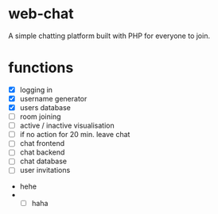 # web-chat
A simple chatting platform built with PHP for everyone to join.

# functions
- [x] logging in
- [x] username generator
- [x] users database
- [ ] room joining
- [ ] active / inactive visualisation
- [ ] if no action for 20 min. leave chat
- [ ] chat frontend
- [ ] chat backend
- [ ] chat database
- [ ] user invitations
- hehe
- - [ ] haha
